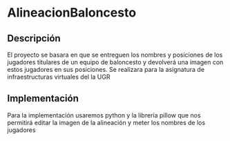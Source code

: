 # AlineacionBaloncesto
## Descripción
El proyecto se basara en que se entreguen los nombres y posiciones de los jugadores titulares de un equipo de baloncesto y devolverá una imagen con estos jugadores en sus posiciones. Se realizara para la asignatura de infraestructuras virtuales del la UGR

## Implementación 
Para la implementación usaremos python y la librería pillow que nos permitirá editar la imagen de la alineación y meter los nombres de los jugadores
